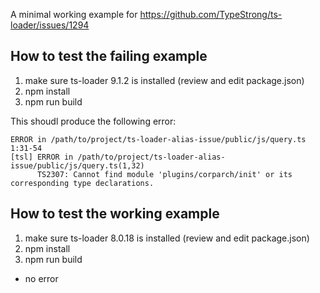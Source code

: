A minimal working example for https://github.com/TypeStrong/ts-loader/issues/1294

## How to test the failing example

1. make sure ts-loader 9.1.2 is installed (review and edit package.json)
2. npm install
3. npm run build

This shoudl produce the following error:

```
ERROR in /path/to/project/ts-loader-alias-issue/public/js/query.ts
1:31-54
[tsl] ERROR in /path/to/project/ts-loader-alias-issue/public/js/query.ts(1,32)
      TS2307: Cannot find module 'plugins/corparch/init' or its corresponding type declarations.
```

## How to test the working example

1. make sure ts-loader 8.0.18 is installed (review and edit package.json)
2. npm install
3. npm run build

- no error

